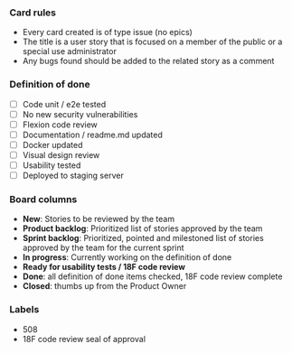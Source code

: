 ### Card rules
- Every card created is of type issue (no epics)
- The title is a user story that is focused on a member of the public or a special use administrator
- Any bugs found should be added to the related story as a comment

### Definition of done
- [ ] Code unit / e2e tested
- [ ] No new security vulnerabilities 
- [ ] Flexion code review
- [ ] Documentation / readme.md updated
- [ ] Docker updated
- [ ] Visual design review
- [ ] Usability tested
- [ ] Deployed to staging server

### Board columns
- **New**: Stories to be reviewed by the team
- **Product backlog**: Prioritized list of stories approved by the team
- **Sprint backlog**: Prioritized, pointed and milestoned list of stories approved by the team for the current sprint
- **In progress**: Currently working on the definition of done
- **Ready for usability tests / 18F code review**
- **Done**: all definition of done items checked, 18F code review complete
- **Closed**: thumbs up from the Product Owner

### Labels
- 508
- 18F code review seal of approval